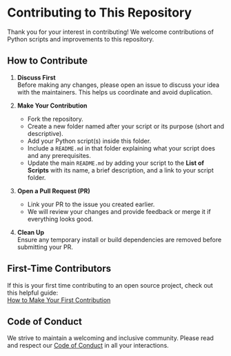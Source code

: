 # Contributing to This Repository

Thank you for your interest in contributing! We welcome contributions of Python scripts and improvements to this repository.

## How to Contribute

1. **Discuss First**  
   Before making any changes, please open an issue to discuss your idea with the maintainers. This helps us coordinate and avoid duplication.

2. **Make Your Contribution**  
   - Fork the repository.  
   - Create a new folder named after your script or its purpose (short and descriptive).  
   - Add your Python script(s) inside this folder.  
   - Include a `README.md` in that folder explaining what your script does and any prerequisites.  
   - Update the main `README.md` by adding your script to the **List of Scripts** with its name, a brief description, and a link to your script folder.

3. **Open a Pull Request (PR)**  
   - Link your PR to the issue you created earlier.  
   - We will review your changes and provide feedback or merge it if everything looks good.

4. **Clean Up**  
   Ensure any temporary install or build dependencies are removed before submitting your PR.

## First-Time Contributors

If this is your first time contributing to an open source project, check out this helpful guide:  
[How to Make Your First Contribution](https://opensource.guide/how-to-contribute/)  

## Code of Conduct

We strive to maintain a welcoming and inclusive community. Please read and respect our [Code of Conduct](https://github.com/DhanushNehru/Python-Scripts/blob/master/CODE_OF_CONDUCT.md) in all your interactions.
